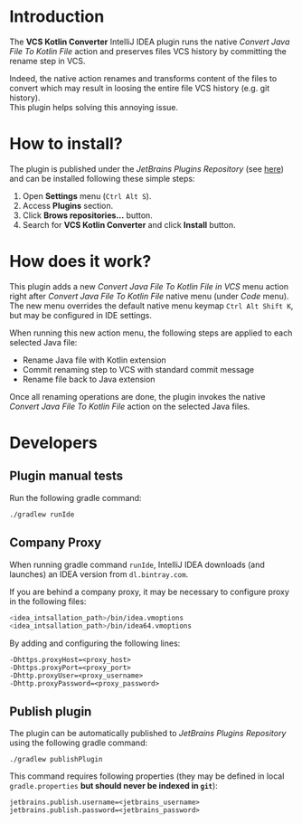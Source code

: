 # Introduction

The __VCS Kotlin Converter__ IntelliJ IDEA plugin runs the native *Convert Java File To Kotlin File* action and preserves files VCS 
history by committing the rename step in VCS.

Indeed, the native action renames and transforms content of the files to convert which may result in loosing the 
entire file VCS history (e.g. git history).  
This plugin helps solving this annoying issue.


# How to install?

The plugin is published under the *JetBrains Plugins Repository* (see [here](https://plugins.jetbrains.com/plugin/10862-vcs-kotlin-converter)) 
and can be installed following these simple steps:

1. Open __Settings__ menu (`Ctrl Alt S`). 
2. Access __Plugins__ section.
3. Click __Brows repositories...__ button.
4. Search for __VCS Kotlin Converter__ and click __Install__ button.


# How does it work?

This plugin adds a new *Convert Java File To Kotlin File in VCS* menu action right after *Convert Java File To Kotlin File* 
native menu (under *Code* menu).  
The new menu overrides the default native menu keymap `Ctrl Alt Shift K`, but may be configured in IDE settings.

When running this new action menu, the following steps are applied to each selected Java file:
- Rename Java file with Kotlin extension
- Commit renaming step to VCS with standard commit message 
- Rename file back to Java extension

Once all renaming operations are done, the plugin invokes the native *Convert Java File To Kotlin File* action on the 
selected Java files.


# Developers

## Plugin manual tests

Run the following gradle command:
```sh
./gradlew runIde
```

## Company Proxy

When running gradle command `runIde`, IntelliJ IDEA downloads (and launches) an IDEA version from `dl.bintray.com`.

If you are behind a company proxy, it may be necessary to configure proxy in the following files:
```sh
<idea_intsallation_path>/bin/idea.vmoptions
<idea_intsallation_path>/bin/idea64.vmoptions
```
By adding and configuring the following lines:
```
-Dhttps.proxyHost=<proxy_host>
-Dhttps.proxyPort=<proxy_port>
-Dhttp.proxyUser=<proxy_username> 
-Dhttp.proxyPassword=<proxy_password>
```

## Publish plugin

The plugin can be automatically published to *JetBrains Plugins Repository* using the following gradle command:
```
./gradlew publishPlugin
```

This command requires following properties (they may be defined in local `gradle.properties` __but should never be 
indexed in `git`__):
```
jetbrains.publish.username=<jetbrains_username>
jetbrains.publish.password=<jetbrains_password>
```